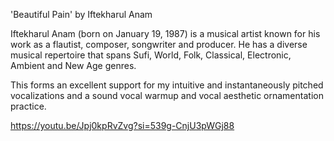 
'Beautiful Pain' by Iftekharul Anam

Iftekharul Anam (born on January 19, 1987) is a musical artist known for his work as a flautist, composer, songwriter and producer. He has a diverse musical repertoire that spans Sufi, World, Folk, Classical, Electronic, Ambient and New Age genres.

This forms an excellent support for my intuitive and instantaneously pitched vocalizations and a sound vocal warmup and vocal aesthetic ornamentation practice.


https://youtu.be/Jpj0kpRvZvg?si=539g-CnjU3pWGj88

